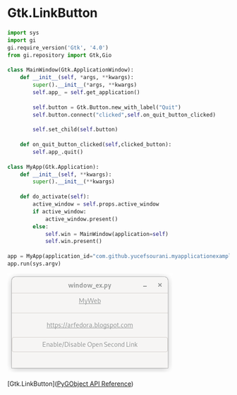 # Gtk.LinkButton

```python
import sys
import gi
gi.require_version('Gtk', '4.0')
from gi.repository import Gtk,Gio

class MainWindow(Gtk.ApplicationWindow):
    def __init__(self, *args, **kwargs):
        super().__init__(*args, **kwargs)
        self.app_ = self.get_application()

        self.button = Gtk.Button.new_with_label("Quit")
        self.button.connect("clicked",self.on_quit_button_clicked)

        self.set_child(self.button)

    def on_quit_button_clicked(self,clicked_button):
        self.app_.quit()

class MyApp(Gtk.Application):
    def __init__(self, **kwargs):
        super().__init__(**kwargs)

    def do_activate(self):
        active_window = self.props.active_window
        if active_window:
            active_window.present()
        else:
            self.win = MainWindow(application=self)
            self.win.present()

app = MyApp(application_id="com.github.yucefsourani.myapplicationexample",flags= Gio.ApplicationFlags.FLAGS_NONE)
app.run(sys.argv)
```

![Alt text](https://raw.githubusercontent.com/yucefsourani/python-gtk4-examples/main/linkbutton/Screenshot.png "Screenshot")

[Gtk.LinkButton]([PyGObject API Reference](https://amolenaar.github.io/pgi-docgen/index.html#Gtk-4.0/classes/LinkButton.html))
